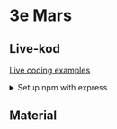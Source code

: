 # 3e Mars

## Live-kod

[Live coding examples](live-coding/)

<details>
<summary>Setup npm with express</summary>
<br>

cd to desired working directory
1. create a file called server.js
2. npm init (fyll i alternativen som npm frågar efter)
3. npm install express && npm install --save-dev nodemon

In package.json modify
1. add "type": "module"
2. in "script" add another command
   1. "dev": "nodemon server.js"

You can now run the server with "npm run dev"

In server.js
```js
import express from 'express';

/* Serer init parameter */
const app = express();
const addr = "127.0.0.1";
const port = 3000;

/* Resource routes */
app.get("/", (request, response) => { // <-- http://127.0.0.1:3000/
  response.send("You successfully pinged the root resource");
});


/* Server startup */
app.listen(port, addr, () => { // http://localhost:3000
  console.log(`Server initialized on addr ${addr}`);
  console.log(`Port ${port} is used for server traffic`);
}); // There server awaits connections

```
<br>
</details>



## Material

